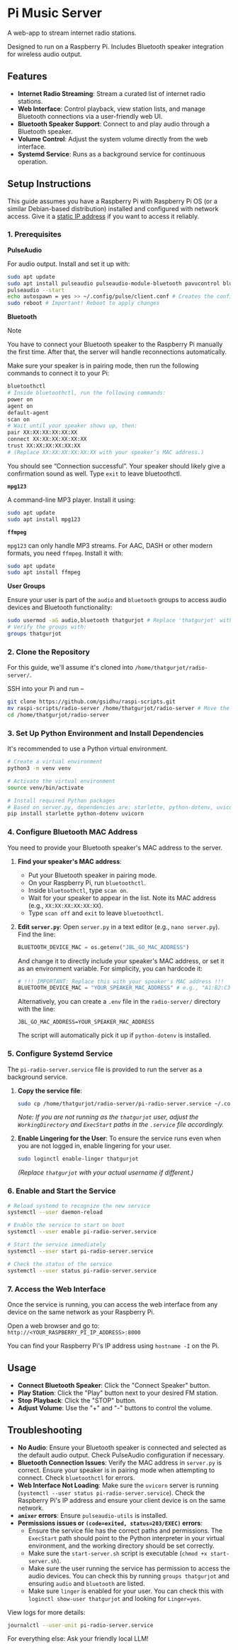 # Pi Music Server

A web-app to stream internet radio stations.

Designed to run on a Raspberry Pi. Includes Bluetooth speaker integration for wireless audio output.

## Features

*   **Internet Radio Streaming**: Stream a curated list of internet radio stations.
*   **Web Interface**: Control playback, view station lists, and manage Bluetooth connections via a user-friendly web UI.
*   **Bluetooth Speaker Support**: Connect to and play audio through a Bluetooth speaker.
*   **Volume Control**: Adjust the system volume directly from the web interface.
*   **Systemd Service**: Runs as a background service for continuous operation.

## Setup Instructions

This guide assumes you have a Raspberry Pi with Raspberry Pi OS (or a similar Debian-based distribution) installed and configured with network access. Give it a [static IP address](../static_ip_address.md) if you want to access it reliably.

### 1. Prerequisites

**PulseAudio**

For audio output. Install and set it up with:
```bash
sudo apt update
sudo apt install pulseaudio pulseaudio-module-bluetooth pavucontrol bluez -y
pulseaudio --start
echo autospawn = yes >> ~/.config/pulse/client.conf # Creates the config file if it doesn't exist
sudo reboot # Important! Reboot to apply changes
```

**Bluetooth**

> [!NOTE]
> You have to connect your Bluetooth speaker to the Raspberry Pi manually the first time. After that, the server will handle reconnections automatically.

Make sure your speaker is in pairing mode, then run the following commands to connect it to your Pi:
```bash
bluetoothctl
# Inside bluetoothctl, run the following commands:
power on
agent on
default-agent
scan on
# Wait until your speaker shows up, then:
pair XX:XX:XX:XX:XX:XX
connect XX:XX:XX:XX:XX:XX
trust XX:XX:XX:XX:XX:XX
# (Replace XX:XX:XX:XX:XX:XX with your speaker’s MAC address.)
```
You should see “Connection successful”. Your speaker should likely give a confirmation sound as well.
Type `exit` to leave bluetoothctl.

**`mpg123`**

A command-line MP3 player. Install it using:
```bash
sudo apt update
sudo apt install mpg123
```

**`ffmpeg`**

`mpg123` can only handle MP3 streams. For AAC, DASH or other modern formats, you need `ffmpeg`. Install it with:
```bash
sudo apt update
sudo apt install ffmpeg
```

**User Groups**

Ensure your user is part of the `audio` and `bluetooth` groups to access audio devices and Bluetooth functionality:
```bash
sudo usermod -aG audio,bluetooth thatgurjot # Replace 'thatgurjot' with your actual username
# Verify the groups with:
groups thatgurjot
```

### 2. Clone the Repository

For this guide, we'll assume it's cloned into `/home/thatgurjot/radio-server/`.

SSH into your Pi and run –

```bash
git clone https://github.com/gsidhu/raspi-scripts.git
mv raspi-scripts/radio-server /home/thatgurjot/radio-server # Move the radio-server directory to the expected location
cd /home/thatgurjot/radio-server
```

### 3. Set Up Python Environment and Install Dependencies

It's recommended to use a Python virtual environment.

```bash
# Create a virtual environment
python3 -m venv venv

# Activate the virtual environment
source venv/bin/activate

# Install required Python packages
# Based on server.py, dependencies are: starlette, python-dotenv, uvicorn
pip install starlette python-dotenv uvicorn
```

### 4. Configure Bluetooth MAC Address

You need to provide your Bluetooth speaker's MAC address to the server.

1.  **Find your speaker's MAC address**:
    *   Put your Bluetooth speaker in pairing mode.
    *   On your Raspberry Pi, run `bluetoothctl`.
    *   Inside `bluetoothctl`, type `scan on`.
    *   Wait for your speaker to appear in the list. Note its MAC address (e.g., `XX:XX:XX:XX:XX:XX`).
    *   Type `scan off` and `exit` to leave `bluetoothctl`.

2.  **Edit `server.py`**:
    Open `server.py` in a text editor (e.g., `nano server.py`).
    Find the line:
    ```python
    BLUETOOTH_DEVICE_MAC = os.getenv("JBL_GO_MAC_ADDRESS")
    ```
    And change it to directly include your speaker's MAC address, or set it as an environment variable. For simplicity, you can hardcode it:
    ```python
    # !!! IMPORTANT: Replace this with your speaker's MAC address !!!
    BLUETOOTH_DEVICE_MAC = "YOUR_SPEAKER_MAC_ADDRESS" # e.g., "A1:B2:C3:D4:E5:F6"
    ```
    Alternatively, you can create a `.env` file in the `radio-server/` directory with the line:
    ```
    JBL_GO_MAC_ADDRESS=YOUR_SPEAKER_MAC_ADDRESS
    ```
    The script will automatically pick it up if `python-dotenv` is installed.

### 5. Configure Systemd Service

The `pi-radio-server.service` file is provided to run the server as a background service.

1.  **Copy the service file**:
    ```bash
    sudo cp /home/thatgurjot/radio-server/pi-radio-server.service ~/.config/systemd/user/pi-radio-server.service
    ```
    *Note: If you are not running as the `thatgurjot` user, adjust the `WorkingDirectory` and `ExecStart` paths in the `.service` file accordingly.*

2.  **Enable Lingering for the User**:
    To ensure the service runs even when you are not logged in, enable lingering for your user.
    ```bash
    sudo loginctl enable-linger thatgurjot
    ```
    *(Replace `thatgurjot` with your actual username if different.)*

### 6. Enable and Start the Service

```bash
# Reload systemd to recognize the new service
systemctl --user daemon-reload

# Enable the service to start on boot
systemctl --user enable pi-radio-server.service

# Start the service immediately
systemctl --user start pi-radio-server.service

# Check the status of the service
systemctl --user status pi-radio-server.service
```

### 7. Access the Web Interface

Once the service is running, you can access the web interface from any device on the same network as your Raspberry Pi.

Open a web browser and go to:
`http://<YOUR_RASPBERRY_PI_IP_ADDRESS>:8000`

You can find your Raspberry Pi's IP address using `hostname -I` on the Pi.

## Usage

*   **Connect Bluetooth Speaker**: Click the "Connect Speaker" button.
*   **Play Station**: Click the "Play" button next to your desired FM station.
*   **Stop Playback**: Click the "STOP" button.
*   **Adjust Volume**: Use the "+" and "-" buttons to control the volume.

## Troubleshooting

* **No Audio**: Ensure your Bluetooth speaker is connected and selected as the default audio output. Check PulseAudio configuration if necessary.
* **Bluetooth Connection Issues**: Verify the MAC address in `server.py` is correct. Ensure your speaker is in pairing mode when attempting to connect. Check `bluetoothctl` for errors.
* **Web Interface Not Loading**: Make sure the `uvicorn` server is running (`systemctl --user status pi-radio-server.service`). Check the Raspberry Pi's IP address and ensure your client device is on the same network.
* **`amixer` errors**: Ensure `pulseaudio-utils` is installed.
* **Permissions issues or `(code=exited, status=203/EXEC)` errors**: 
    * Ensure the service file has the correct paths and permissions. The `ExecStart` path should point to the Python interpreter in your virtual environment, and the working directory should be set correctly.
    * Make sure the `start-server.sh` script is executable (`chmod +x start-server.sh`).
    * Make sure the user running the service has permission to access the audio devices. You can check this by running `groups thatgurjot` and ensuring `audio` and `bluetooth` are listed.
    * Make sure `linger` is enabled for your user. You can check this with `loginctl show-user thatgurjot` and looking for `Linger=yes`.

View logs for more details:
```bash
journalctl --user-unit pi-radio-server.service
```

For everything else: Ask your friendly local LLM!
